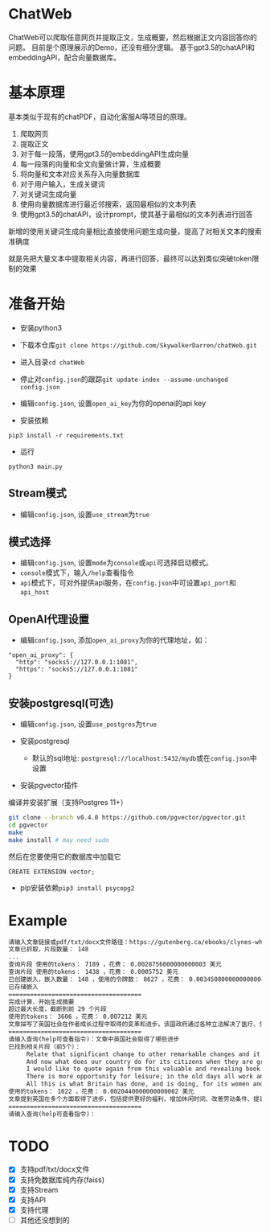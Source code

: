 # ChatWeb

ChatWeb可以爬取任意网页并提取正文，生成概要，然后根据正文内容回答你的问题。
目前是个原理展示的Demo，还没有细分逻辑。
基于gpt3.5的chatAPI和embeddingAPI，配合向量数据库。

# 基本原理

基本类似于现有的chatPDF，自动化客服AI等项目的原理。

1. 爬取网页
2. 提取正文
3. 对于每一段落，使用gpt3.5的embeddingAPI生成向量
4. 每一段落的向量和全文向量做计算，生成概要
5. 将向量和文本对应关系存入向量数据库
6. 对于用户输入，生成关键词
7. 对关键词生成向量
8. 使用向量数据库进行最近邻搜索，返回最相似的文本列表
9. 使用gpt3.5的chatAPI，设计prompt，使其基于最相似的文本列表进行回答

新增的使用关键词生成向量相比直接使用问题生成向量，提高了对相关文本的搜索准确度

就是先把大量文本中提取相关内容，再进行回答，最终可以达到类似突破token限制的效果

# 准备开始

- 安装python3

- 下载本仓库`git clone https://github.com/SkywalkerDarren/chatWeb.git`

- 进入目录`cd chatWeb`

- 停止对`config.json`的跟踪`git update-index --assume-unchanged config.json`

- 编辑`config.json`, 设置`open_ai_key`为你的openai的api key

- 安装依赖

```
pip3 install -r requirements.txt
```

- 运行

```
python3 main.py
```

## Stream模式

- 编辑`config.json`, 设置`use_stream`为`true`

## 模式选择

- 编辑`config.json`, 设置`mode`为`console`或`api`可选择启动模式。
- `console`模式下，输入`/help`查看指令
- `api`模式下，可对外提供api服务，在`config.json`中可设置`api_port`和`api_host`

## OpenAI代理设置

- 编辑`config.json`, 添加`open_ai_proxy`为你的代理地址，如：
```
"open_ai_proxy": {
  "http": "socks5://127.0.0.1:1081",
  "https": "socks5://127.0.0.1:1081"
}
```

## 安装postgresql(可选)

- 编辑`config.json`, 设置`use_postgres`为`true`

- 安装postgresql
    - 默认的sql地址: `postgresql://localhost:5432/mydb`或在`config.json`中设置
- 安装pgvector插件

编译并安装扩展（支持Postgres 11+）

```bash
git clone --branch v0.4.0 https://github.com/pgvector/pgvector.git
cd pgvector
make
make install # may need sudo
```

然后在您要使用它的数据库中加载它

```postgresql
CREATE EXTENSION vector;
```

- pip安装依赖`pip3 install psycopg2`


# Example
```txt
请输入文章链接或pdf/txt/docx文件路径：https://gutenberg.ca/ebooks/clynes-when/clynes-when-00-h.html
文章已抓取，片段数量： 148
...
查询片段 使用的tokens： 7189 ，花费： 0.0028756000000000003 美元
查询片段 使用的tokens： 1438 ，花费： 0.0005752 美元
已创建嵌入，嵌入数量： 148 ，使用的令牌数： 8627 ，花费： 0.0034508000000000004 美元
已存储嵌入
=====================================
完成计算，开始生成摘要
超过最大长度，截断到前 29 个片段
使用的tokens： 3606 ，花费： 0.007212 美元
文章描写了英国社会在作者成长过程中取得的变革和进步。该国政府通过各种立法解决了医疗、失业、工伤等问题，改善了工人和儿童的生活，提供了更多的教育和康乐机会。社会福利制度也在不断发展，注重母婴健康，为孩子们提供更好的成长环境。尽管取得了这些成就，但文章也指出仍有许多问题需要解决，如教育个性化和培养卓越人才等。作者鼓励人们意识到已取得的进步，但也不应忘记还有许多工作要做。
=====================================
请输入查询(help可查看指令)：文章中英国社会取得了哪些进步
已找到相关片段（前5个）：
	 Relate that significant change to other remarkable changes and it is possible to have some idea of what this new and developing social England means to all of us. And to the weaving of this fabric of our material life our magnificent social services have made a great contribution.
	 And now what does our country do for its citizens when they are grown-up and go out in the world? It is impossible to answer that question without feeling a glow of pride in our achievements. Looking back again on the changes I have seen in my own lifetime, I am amazed at the tremendous strides that have been made in providing greater comfort, happiness and security for the men and women of Britain. I am not complacent; I am not satisfied. There are many reforms yet to be made; much progress still to be registered, but it would be ungenerous and unreal not to recognise all that has been done.
	 I would like to quote again from this valuable and revealing book a passage which seems to me singularly appropriate at the moment: "Nothing is more exasperating to those to whom social reform is religion in action than the readiness with which the English neglect, forget or minimise their achievements. The visitor from Central Europe will tell with enthusiasm of the decline of illiteracy in his country since the war. The Englishman scarcely knows the meaning of the word, still less does he trouble to enquire whether illiteracy still exists in England.
	 There is more opportunity for leisure; in the old days all work and no play made Jack a very dull boy. Hours of labour are shorter, conditions of employment better, wages higher. And much of this improved standard is due to the work of the Trade Union and Labour Movement which has banded men and women together in democratic organisations in order to make life more tolerable for all. But, of course, it is not the work of the Trade Union and Labour Movement only. To pioneers like Robert Owen and Lord Shaftesbury, to countless men and women of goodwill who have never identified themselves with any Party, to progressively minded people in all the political Parties, the workers and the nation owe an incalculable debt.
	 All this is what Britain has done, and is doing, for its women and children with the object of building up a healthy people fit to play their proper part in the work of the nation.
使用的tokens： 1022 ，花费： 0.0020440000000000002 美元
文章提到英国在多个方面取得了进步，包括提供更好的福利、增加休闲时间、改善劳动条件、提高工资、改进教育系统、改善妇女和儿童的状况、减少未成年犯罪、创建公共机构等等。这些进步为英国的发展和社会进步做出了巨大贡献。
=====================================
请输入查询(help可查看指令)：
```

# TODO
- [x] 支持pdf/txt/docx文件
- [x] 支持免数据库纯内存(faiss)
- [x] 支持Stream
- [x] 支持API
- [x] 支持代理
- [ ] 其他还没想到的
